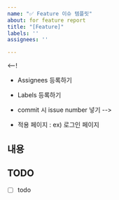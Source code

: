 ```yaml
---
name: "✅ Feature 이슈 템플릿"
about: for feature report
title: "[Feature]"
labels: ''
assignees: ''

---
```


<--!
  * Assignees 등록하기
  * Labels 등록하기
  * commit 시 issue number 넣기
-->

* 적용 페이지 : ex) 로그인 페이지

## 내용


## TODO
- [ ] todo
